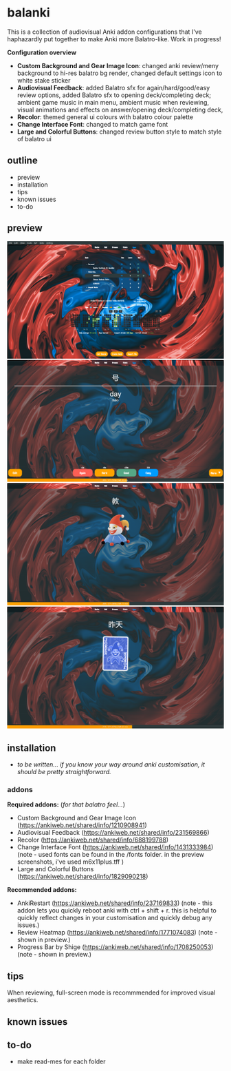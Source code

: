 # balanki

This is a collection of audiovisual Anki addon configurations that I've haphazardly put together to make Anki more Balatro-like. Work in progress!

**Configuration overview**
* **Custom Background and Gear Image Icon**: changed anki review/meny background to hi-res balatro bg render, changed default settings icon to white stake sticker
* **Audiovisual Feedback**: added Balatro sfx for again/hard/good/easy review options, added Balatro sfx to opening deck/completing deck; ambient game music in main menu, ambient music when reviewing, visual animations and effects on answer/opening deck/completing deck,
* **Recolor**: themed general ui colours with balatro colour palette
* **Change Interface Font**: changed to match game font
* **Large and Colorful Buttons**: changed review button style to match style of balatro ui

## outline
* preview
* installation
* tips
* known issues
* to-do

## preview
![](screenshots/main.png)
![](screenshots/review.png)
![](screenshots/visualfeedback1.png)
![](screenshots/visualfeedback2.png)

## installation
* _to be written... if you know your way around anki customisation, it should be pretty straightforward._

### addons

**Required addons:** (_for that balatro feel..._)
* Custom Background and Gear Image Icon (https://ankiweb.net/shared/info/1210908941)
* Audiovisual Feedback (https://ankiweb.net/shared/info/231569866)
* Recolor (https://ankiweb.net/shared/info/688199788)
* Change Interface Font (https://ankiweb.net/shared/info/1431333984) (note - used fonts can be found in the /fonts folder. in the preview screenshots, i've used m6x11plus.tff )
* Large and Colorful Buttons (https://ankiweb.net/shared/info/1829090218)

**Recommended addons:**
* AnkiRestart (https://ankiweb.net/shared/info/237169833) (note - this addon lets you quickly reboot anki with ctrl + shift + r. this is helpful to quickly reflect changes in your customisation and quickly debug any issues.)
* Review Heatmap (https://ankiweb.net/shared/info/1771074083) (note - shown in preview.)
* Progress Bar by Shige (https://ankiweb.net/shared/info/1708250053) (note - shown in preview.)

## tips
When reviewing, full-screen mode is recommmended for improved visual aesthetics.

## known issues

## to-do
* make read-mes for each folder
